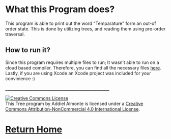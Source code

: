 # What this Program does?

This program is able to print out the word "Temparature" form an out-of order state. This is done by utilizing trees, and reading them using pre-order traversal. 

## How to run it?

Since this program requires multiple files to run; It wasn’t able to run on a cloud based compiler. Therefore, you can find all the necessary files [here](https://github.com/Speedmirage/Tree). Lastly, if you are using Xcode an Xcode project was included for your convinience :)



**_________________________________________________**



<a rel="license" href="http://creativecommons.org/licenses/by-nc/4.0/"><img alt="Creative Commons License" style="border-width:0" src="https://i.creativecommons.org/l/by-nc/4.0/88x31.png" /></a><br />This Tree program by Addiel Almonte is licensed under a <a rel="license" href="http://creativecommons.org/licenses/by-nc/4.0/">Creative Commons Attribution-NonCommercial 4.0 International License</a>.

# [Return Home](https://speedmirage.github.io)

